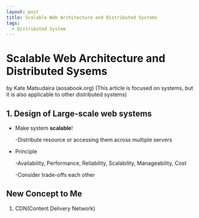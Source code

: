 ```yaml
---
layout: post
title: Scalable Web Architecture and Distributed Systems
tags:
  - Distributed System
---
```


# Scalable Web Architecture and Distributed Sysems

by Kate Matsudaira \(aosabook.org\) \(This article is focused on systems, but it is also applicable to other distributed systems\)

## 1. Design of Large-scale web systems

* Make system **scalable**!

  -Distribute resource or accessing them across multiple servers

* Principle

  -Availability, Performance, Reliability, Scalability, Manageability, Cost

  -Consider trade-offs each other

## New Concept to Me

1. CDN\(Content Delivery Network\)

